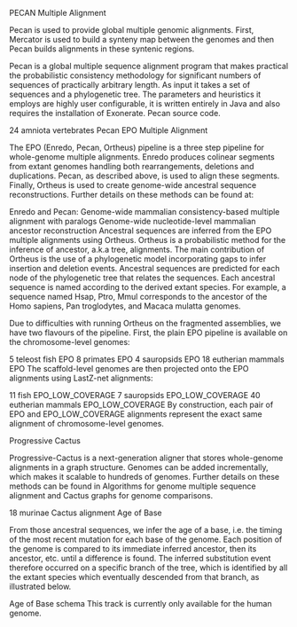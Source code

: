 PECAN Multiple Alignment

Pecan is used to provide global multiple genomic alignments. First, Mercator is used to build a synteny map between the genomes and then Pecan builds alignments in these syntenic regions.

Pecan is a global multiple sequence alignment program that makes practical the probabilistic consistency methodology for significant numbers of sequences of practically arbitrary length. As input it takes a set of sequences and a phylogenetic tree. The parameters and heuristics it employs are highly user configurable, it is written entirely in Java and also requires the installation of Exonerate. Pecan source code.

24 amniota vertebrates Pecan
EPO Multiple Alignment

The EPO (Enredo, Pecan, Ortheus) pipeline is a three step pipeline for whole-genome multiple alignments. Enredo produces colinear segments from extant genomes handling both rearrangements, deletions and duplications. Pecan, as described above, is used to align these segments. Finally, Ortheus is used to create genome-wide ancestral sequence reconstructions. Further details on these methods can be found at:

Enredo and Pecan: Genome-wide mammalian consistency-based multiple alignment with paralogs
Genome-wide nucleotide-level mammalian ancestor reconstruction
Ancestral sequences are inferred from the EPO multiple alignments using Ortheus. Ortheus is a probabilistic method for the inference of ancestor, a.k.a tree, alignments. The main contribution of Ortheus is the use of a phylogenetic model incorporating gaps to infer insertion and deletion events. Ancestral sequences are predicted for each node of the phylogenetic tree that relates the sequences. Each ancestral sequence is named according to the derived extant species. For example, a sequence named Hsap, Ptro, Mmul corresponds to the ancestor of the Homo sapiens, Pan troglodytes, and Macaca mulatta genomes.

Due to difficulties with running Ortheus on the fragmented assemblies, we have two flavours of the pipeline. First, the plain EPO pipeline is available on the chromosome-level genomes:

5 teleost fish EPO
8 primates EPO
4 sauropsids EPO
18 eutherian mammals EPO
The scaffold-level genomes are then projected onto the EPO alignments using LastZ-net alignments:

11 fish EPO_LOW_COVERAGE
7 sauropsids EPO_LOW_COVERAGE
40 eutherian mammals EPO_LOW_COVERAGE
By construction, each pair of EPO and EPO_LOW_COVERAGE alignments represent the exact same alignment of chromosome-level genomes.

Progressive Cactus

Progressive-Cactus is a next-generation aligner that stores whole-genome alignments in a graph structure. Genomes can be added incrementally, which makes it scalable to hundreds of genomes. Further details on these methods can be found in Algorithms for genome multiple sequence alignment and Cactus graphs for genome comparisons.

18 murinae Cactus alignment
Age of Base

From those ancestral sequences, we infer the age of a base, i.e. the timing of the most recent mutation for each base of the genome. Each position of the genome is compared to its immediate inferred ancestor, then its ancestor, etc. until a difference is found. The inferred substitution event therefore occurred on a specific branch of the tree, which is identified by all the extant species which eventually descended from that branch, as illustrated below.

Age of Base schema
This track is currently only available for the human genome.
